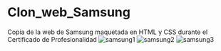 # Clon_web_Samsung
Copia de la web de Samsung maquetada en HTML y CSS durante el Certificado de Profesionalidad
![samsung1](https://github.com/AbrahamSalguero/Clon_web_Samsung/assets/96110567/9a7f927a-8ce1-4b59-9614-812f9f3ee64c)
![samsung2](https://github.com/AbrahamSalguero/Clon_web_Samsung/assets/96110567/636e3757-c463-431f-b7a3-a751144c6a12)
![samsung3](https://github.com/AbrahamSalguero/Clon_web_Samsung/assets/96110567/d860d622-4dc2-4117-910f-98acb4c6987f)
